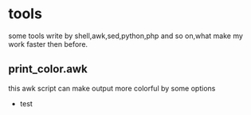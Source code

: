# tools
some tools write by shell,awk,sed,python,php and so on,what make my work faster then before.
## print_color.awk
this awk script can make output more colorful by some options
* test
